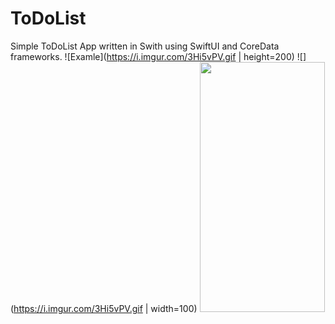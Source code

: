 # ToDoList
Simple ToDoList App written in Swith using SwiftUI and CoreData frameworks.
![Examle](https://i.imgur.com/3Hi5vPV.gif | height=200)
![](https://i.imgur.com/3Hi5vPV.gif | width=100)
<img src="https://i.imgur.com/3Hi5vPV.gif" data-canonical-src="https://i.imgur.com/3Hi5vPV.gif" width="200" height="400" />

